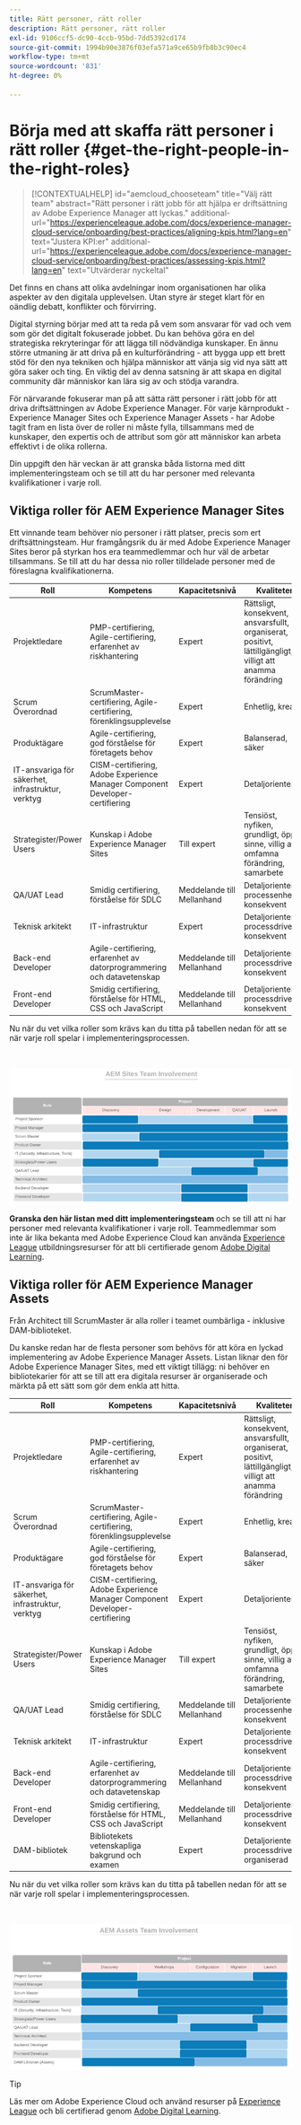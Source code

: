 ```yaml
---
title: Rätt personer, rätt roller
description: Rätt personer, rätt roller
exl-id: 9106ccf5-dc90-4ccb-95bd-7dd5392cd174
source-git-commit: 1994b90e3876f03efa571a9ce65b9fb8b3c90ec4
workflow-type: tm+mt
source-wordcount: '831'
ht-degree: 0%

---
```


# Börja med att skaffa rätt personer i rätt roller {#get-the-right-people-in-the-right-roles}

>[!CONTEXTUALHELP]
>id="aemcloud_chooseteam"
>title="Välj rätt team"
>abstract="Rätt personer i rätt jobb för att hjälpa er driftsättning av Adobe Experience Manager att lyckas."
>additional-url="https://experienceleague.adobe.com/docs/experience-manager-cloud-service/onboarding/best-practices/aligning-kpis.html?lang=en" text="Justera KPI:er"
>additional-url="https://experienceleague.adobe.com/docs/experience-manager-cloud-service/onboarding/best-practices/assessing-kpis.html?lang=en" text="Utvärderar nyckeltal"

Det finns en chans att olika avdelningar inom organisationen har olika aspekter av den digitala upplevelsen. Utan styre är steget klart för en oändlig debatt, konflikter och förvirring.

Digital styrning börjar med att ta reda på vem som ansvarar för vad och vem som gör det digitalt fokuserade jobbet. Du kan behöva göra en del strategiska rekryteringar för att lägga till nödvändiga kunskaper. En ännu större utmaning är att driva på en kulturförändring - att bygga upp ett brett stöd för den nya tekniken och hjälpa människor att vänja sig vid nya sätt att göra saker och ting. En viktig del av denna satsning är att skapa en digital community där människor kan lära sig av och stödja varandra.

För närvarande fokuserar man på att sätta rätt personer i rätt jobb för att driva driftsättningen av Adobe Experience Manager. För varje kärnprodukt - Experience Manager Sites och Experience Manager Assets - har Adobe tagit fram en lista över de roller ni måste fylla, tillsammans med de kunskaper, den expertis och de attribut som gör att människor kan arbeta effektivt i de olika rollerna.

Din uppgift den här veckan är att granska båda listorna med ditt implementeringsteam och se till att du har personer med relevanta kvalifikationer i varje roll.

## **Viktiga roller för AEM Experience Manager Sites**

Ett vinnande team behöver nio personer i rätt platser, precis som ert driftsättningsteam. Hur framgångsrik du är med Adobe Experience Manager Sites beror på styrkan hos era teammedlemmar och hur väl de arbetar tillsammans. Se till att du har dessa nio roller tilldelade personer med de föreslagna kvalifikationerna.

| Roll | Kompetens | Kapacitetsnivå | Kvaliteter |
|--- |--- |--- |--- |
| Projektledare | PMP-certifiering, Agile-certifiering, erfarenhet av riskhantering | Expert | Rättsligt, konsekvent, ansvarsfullt, organiserat, positivt, lättillgängligt, villigt att anamma förändring |
| Scrum Överordnad | ScrumMaster-certifiering, Agile-certifiering, förenklingsupplevelse | Expert | Enhetlig, kreativ |
| Produktägare | Agile-certifiering, god förståelse för företagets behov | Expert | Balanserad, säker |
| IT-ansvariga för säkerhet, infrastruktur, verktyg | CISM-certifiering, Adobe Experience Manager Component Developer-certifiering | Expert | Detaljorienterad |
| Strategister/Power Users | Kunskap i Adobe Experience Manager Sites | Till expert | Tensiöst, nyfiken, grundligt, öppet sinne, villig att omfamna förändring, samarbete |
| QA/UAT Lead | Smidig certifiering, förståelse för SDLC | Meddelande till Mellanhand | Detaljorienterad, processenhet, konsekvent |
| Teknisk arkitekt | IT-infrastruktur | Expert | Detaljorienterad, processdriven, konsekvent |
| Back-end Developer | Agile-certifiering, erfarenhet av datorprogrammering och datavetenskap | Meddelande till Mellanhand | Detaljorienterad, processdriven, konsekvent |
| Front-end Developer | Smidig certifiering, förståelse för HTML, CSS och JavaScript | Meddelande till Mellanhand | Detaljorienterad, processdriven, konsekvent |

Nu när du vet vilka roller som krävs kan du titta på tabellen nedan för att se när varje roll spelar i implementeringsprocessen.

<br>

![Granska roller för implementering](assets/team_involvement.png)

**Granska den här listan med ditt implementeringsteam** och se till att ni har personer med relevanta kvalifikationer i varje roll. Teammedlemmar som inte är lika bekanta med Adobe Experience Cloud kan använda [Experience League](https://experienceleague.adobe.com/#recommended/solutions/experience-manager) utbildningsresurser för att bli certifierade genom [Adobe Digital Learning](https://learning.adobe.com/certification.html).

## **Viktiga roller för AEM Experience Manager Assets**

Från Architect till ScrumMaster är alla roller i teamet oumbärliga - inklusive DAM-biblioteket.

Du kanske redan har de flesta personer som behövs för att köra en lyckad implementering av Adobe Experience Manager Assets. Listan liknar den för Adobe Experience Manager Sites, med ett viktigt tillägg: ni behöver en bibliotekarier för att se till att era digitala resurser är organiserade och märkta på ett sätt som gör dem enkla att hitta.

| Roll | Kompetens | Kapacitetsnivå | Kvaliteter |
|--- |--- |--- |--- |
| Projektledare | PMP-certifiering, Agile-certifiering, erfarenhet av riskhantering | Expert | Rättsligt, konsekvent, ansvarsfullt, organiserat, positivt, lättillgängligt, villigt att anamma förändring |
| Scrum Överordnad | ScrumMaster-certifiering, Agile-certifiering, förenklingsupplevelse | Expert | Enhetlig, kreativ |
| Produktägare | Agile-certifiering, god förståelse för företagets behov | Expert | Balanserad, säker |
| IT-ansvariga för säkerhet, infrastruktur, verktyg | CISM-certifiering, Adobe Experience Manager Component Developer-certifiering | Expert | Detaljorienterad |
| Strategister/Power Users | Kunskap i Adobe Experience Manager Sites | Till expert | Tensiöst, nyfiken, grundligt, öppet sinne, villig att omfamna förändring, samarbete |
| QA/UAT Lead | Smidig certifiering, förståelse för SDLC | Meddelande till Mellanhand | Detaljorienterad, processenhet, konsekvent |
| Teknisk arkitekt | IT-infrastruktur | Expert | Detaljorienterad, processdriven, konsekvent |
| Back-end Developer | Agile-certifiering, erfarenhet av datorprogrammering och datavetenskap | Meddelande till Mellanhand | Detaljorienterad, processdriven, konsekvent |
| Front-end Developer | Smidig certifiering, förståelse för HTML, CSS och JavaScript | Meddelande till Mellanhand | Detaljorienterad, processdriven, konsekvent |
| DAM-bibliotek | Bibliotekets vetenskapliga bakgrund och examen | Expert | Detaljorienterad, processdriven, organiserad |

Nu när du vet vilka roller som krävs kan du titta på tabellen nedan för att se när varje roll spelar i implementeringsprocessen.

<br>

![](/help/overview/assets/team_involvement2.png)

>[!TIP]
>
> Läs mer om Adobe Experience Cloud och använd resurser på [Experience League](https://experienceleague.adobe.com/#recommended/solutions/experience-manager) och bli certifierad genom [Adobe Digital Learning](https://learning.adobe.com/certification.html).
